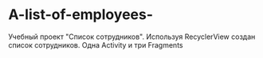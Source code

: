 # A-list-of-employees-
Учебный проект "Список сотрудников". Используя RecyclerView создан список сотрудников. Одна Activity и три Fragments
